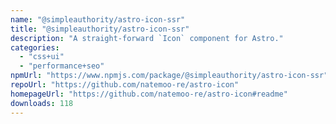 ```yaml
---
name: "@simpleauthority/astro-icon-ssr"
title: "@simpleauthority/astro-icon-ssr"
description: "A straight-forward `Icon` component for Astro."
categories:
  - "css+ui"
  - "performance+seo"
npmUrl: "https://www.npmjs.com/package/@simpleauthority/astro-icon-ssr"
repoUrl: "https://github.com/natemoo-re/astro-icon"
homepageUrl: "https://github.com/natemoo-re/astro-icon#readme"
downloads: 118
---
```

